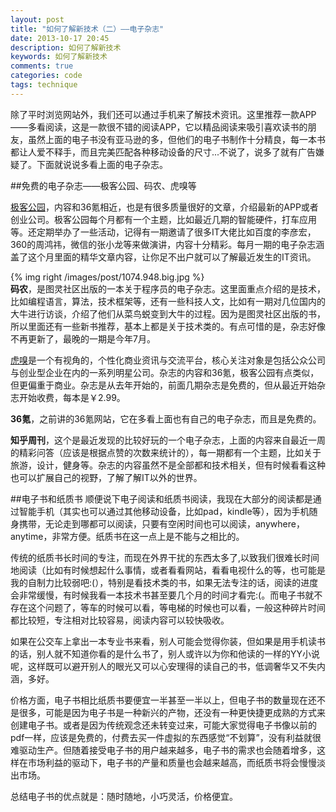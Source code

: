 ```yaml
---
layout: post
title: "如何了解新技术（二）——电子杂志"
date: 2013-10-17 20:45
description: 如何了解新技术
keywords: 如何了解新技术
comments: true
categories: code
tags: technique
---
```


除了平时浏览网站外，我们还可以通过手机来了解技术资讯。这里推荐一款APP——多看阅读，这是一款很不错的阅读APP，它以精品阅读来吸引喜欢读书的朋友，虽然上面的电子书没有亚马逊的多，但他们的电子书制作十分精良，每一本书都让人爱不释手，而且完美匹配各种移动设备的尺寸...不说了，说多了就有广告嫌疑了。下面就说说多看上面的电子杂志。  
<!--more -->
  
##免费的电子杂志——极客公园、码农、虎嗅等  
  
[极客公园][url1]，内容和36氪相近，也是有很多质量很好的文章，介绍最新的APP或者创业公司。极客公园每个月都有一个主题，比如最近几期的智能硬件，打车应用等。还定期举办了一些活动，记得有一期邀请了很多IT大佬比如百度的李彦宏，360的周鸿祎，微信的张小龙等来做演讲，内容十分精彩。每月一期的电子杂志涵盖了这个月里面的精华文章内容，让你足不出户就可以了解最近发生的IT资讯。  
  
{% img right /images/post/1074.948.big.jpg %}    
**码农**，是图灵社区出版的一本关于程序员的电子杂志。这里面重点介绍的是技术，比如编程语言，算法，技术框架等，还有一些科技人文，比如有一期对几位国内的大牛进行访谈，介绍了他们从菜鸟蜕变到大牛的过程。因为是图灵社区出版的书，所以里面还有一些新书推荐，基本上都是关于技术类的。有点可惜的是，杂志好像不再更新了，最晚的一期是今年7月。  
  
[虎嗅][url2]是一个有视角的，个性化商业资讯与交流平台，核心关注对象是包括公众公司与创业型企业在内的一系列明星公司。杂志的内容和36氪，极客公园有点类似，但更偏重于商业。杂志是从去年开始的，前面几期杂志是免费的，但从最近开始杂志开始收费，每本是￥2.99。  
  
**36氪**，之前讲的36氪网站，它在多看上面也有自己的电子杂志，而且是免费的。  
  
**知乎周刊**，这个是最近发现的比较好玩的一个电子杂志，上面的内容来自最近一周的精彩问答（应该是根据点赞的次数来统计的），每一期都有一个主题，比如关于旅游，设计，健身等。杂志的内容虽然不是全部都和技术相关，但有时候看看这种也可以扩展自己的视野，了解了解IT以外的世界。  
  
##电子书和纸质书
顺便说下电子阅读和纸质书阅读，我现在大部分的阅读都是通过智能手机（其实也可以通过其他移动设备，比如pad，kindle等），因为手机随身携带，无论走到哪都可以阅读，只要有空闲时间也可以阅读，anywhere，anytime，非常方便。纸质书在这一点上是不能与之相比的。  
  
传统的纸质书长时间的专注，而现在外界干扰的东西太多了,以致我们很难长时间地阅读（比如有时候想起什么事情，或者看看网站，看看电视什么的等，也可能是我的自制力比较弱吧:(），特别是看技术类的书，如果无法专注的话，阅读的进度会非常缓慢，有时候我看一本技术书甚至要几个月的时间才看完:(。而电子书就不存在这个问题了，等车的时候可以看，等电梯的时候也可以看，一般这种碎片时间都比较短，专注相对比较容易，阅读内容可以较快吸收。  
  
如果在公交车上拿出一本专业书来看，别人可能会觉得你装，但如果是用手机读书的话，别人就不知道你看的是什么书了，别人或许以为你和他读的一样的YY小说呢，这样既可以避开别人的眼光又可以心安理得的读自己的书，低调奢华又不失内涵，多好。  
  
价格方面，电子书相比纸质书要便宜一半甚至一半以上，但电子书的数量现在还不是很多，可能是因为电子书是一种新兴的产物，还没有一种更快捷更成熟的方式来创建电子书。或者是因为传统观念还未转变过来，可能大家觉得电子书像以前的pdf一样，应该是免费的，付费去买一件虚拟的东西感觉“不划算”，没有利益就很难驱动生产。但随着接受电子书的用户越来越多，电子书的需求也会随着增多，这样在市场利益的驱动下，电子书的产量和质量也会越来越高，而纸质书将会慢慢淡出市场。  

总结电子书的优点就是：随时随地，小巧灵活，价格便宜。  

[url1]: http://www.geekpark.net
[url2]: http://www.huxiu.com



